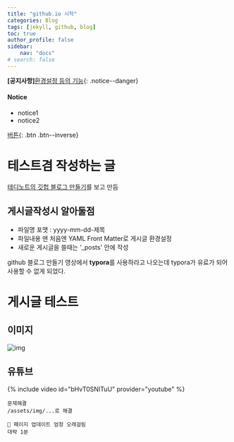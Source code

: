 ```yaml
---
title: "github.io 시작"
categories: Blog
tags: [jekyll, github, blog]
toc: true
author_profile: false
sidebar:
    nav: "docs"
# search: false
---
```


**[공지사항]**[환경설정 등의 기능](https://mmistakes.github.io/minimal-mistakes/docs/helpers/){: .notice--danger}

<div class="notice--success">
    <h4>Notice</h4>
    <ul>
        <li>notice1</li>
        <li>notice2</li>
    </ul>
</div>

[버튼](https://www.youtube.com/watch?v=ioaHhmm5Sss){: .btn .btn--inverse}

# 테스트겸 작성하는 글

<a href="https://www.youtube.com/playlist?list=PLIMb_GuNnFwfQBZQwD-vCZENL5YLDZekr">테디노트의 깃헙 블로그 만들기</a>를 보고 만듬

## 게시글작성시 알아둘점

* 파일명 포맷 : yyyy-mm-dd-제목
* 파일내용 맨 처음엔 YAML Front Matter로 게시글 환경설정
* 새로운 게시글을 쓸때는 '_posts' 안에 작성

github 블로그 만들기 영상에서 **typora**를 사용하라고 나오는데 typora가 유료가 되어 사용할 수 없게 되었다.

# 게시글 테스트
## 이미지
![img](/assets/img/2022-11-04-first-post/img01.png)

## 유튜브
{% include video id="bHvT0SNITuU" provider="youtube" %}

```
문제해결
/assets/img/...로 해결
```

```
🤨 페이지 업데이트 엄청 오래걸림
대략 1분
```

